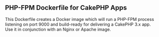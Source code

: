 PHP-FPM Dockerfile for CakePHP Apps
-----------------------------------

This Dockerfile creates a Docker image which will run a PHP-FPM process listening
on port 9000 and build-ready for delivering a CakePHP 3.x app. Use it in conjunction
with an Nginx or Apache image.
